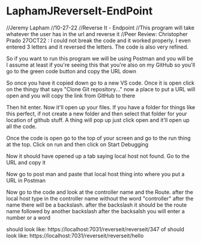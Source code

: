 # LaphamJReverseIt-EndPoint

//Jeremy Lapham
//10-27-22
//Reverse It - Endpoint
//This program will take whatever the user has in the url and reverse it 
//Peer Review: Christopher Prado 27OCT22 : I could not break the code and it worked properly. I even entered 3 letters and it reversed the letters. The code is also very refined. 

So if you want to run this program we will be using Postman and you will be I assume at least if you're seeing this that you're also on my GitHub so you'll go to the green code button and copy the URL down

So once you have it copied down go to a new VS code. Once it is open click on the thingy that says "Clone Git repository..." now a place to put a URL will open and you will copy the link from GitHub to there

Then hit enter. Now it'll open up your files. If you have a folder for things like this perfect, if not create a new folder and then select that folder for your location of github stuff. A thing will pop up just click open and it'll open up all the code.

Once the code is open go to the top of your screen and go to the run thing at the top. Click on run and then click on Start Debugging

Now it should have opened up a tab saying local host not found. Go to the URL and copy it

Now go to post man and paste that local host thing into where you put a URL in Postman

Now go to the code and look at the controller name and the Route. after the local host type in the controller name without the word "controller" after the name there will be a backslash. after the backslash it should be the route name followed by another backslash after the backsalsh you will enter a number or a word 

should look like: https://localhost:7031/reverseit/reverseit/347   of    should look like: https://localhost:7031/reverseit/reverseit/hello
